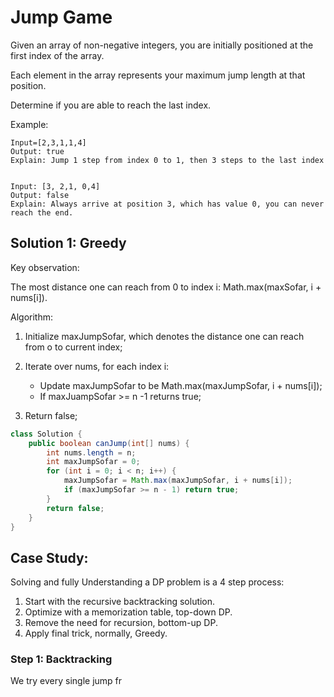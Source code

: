 # Jump Game

Given an array of non-negative integers, you are initially positioned at the first index of the array.

Each element in the array represents your maximum jump length at that position.

Determine if you are able to reach the last index.

Example:

```
Input=[2,3,1,1,4]
Output: true
Explain: Jump 1 step from index 0 to 1, then 3 steps to the last index


Input: [3, 2,1, 0,4]
Output: false
Explain: Always arrive at position 3, which has value 0, you can never reach the end.
```


## Solution 1: Greedy

Key observation: 

The most distance one can reach from 0 to index i: Math.max(maxSofar, i + nums[i]).

Algorithm:

1. Initialize maxJumpSofar, which denotes the distance one can reach from o to current index;
2. Iterate over nums, for each index i:

    + Update maxJumpSofar to be Math.max(maxJumpSofar, i + nums[i]);
    + If maxJuampSofar >= n -1 returns true;

3. Return false;
```java
class Solution {
    public boolean canJump(int[] nums) {
        int nums.length = n;
        int maxJumpSofar = 0;
        for (int i = 0; i < n; i++) {
            maxJumpSofar = Math.max(maxJumpSofar, i + nums[i]);
            if (maxJumpSofar >= n - 1) return true;
        }
        return false;
    }
}
```

## Case Study:

Solving and fully Understanding a DP problem is a 4 step process:

1. Start with the recursive backtracking solution.
2. Optimize with a memorization table, top-down DP.
3. Remove the need for recursion, bottom-up DP.
4. Apply final trick, normally, Greedy.

### Step 1: Backtracking

We try every single jump fr

